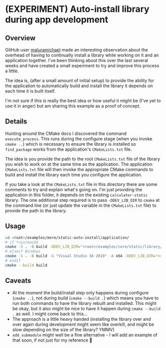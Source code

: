 # (EXPERIMENT) Auto-install library during app development

## Overview

GitHub user [maluramichael](https://github.com/maluramichael) made an interesting observation about the overhead of having to continually install a library while working on it and an application together. I've been thinking about this over the last several weeks and have created a small experiment to try and improve this process a little.

The idea is, (after a small amount of initial setup) to provide the ability for the application to automatically build and install the library it depends on each time it is built itself.

I'm not sure if this is really the best idea or how useful it might be (I've yet to use it in anger) but am sharing this example as a proof of concept.

## Details

Hunting around the CMake docs I discovered the command `execute_process`. This runs during the configure stage (when you invoke `cmake ..`) which is necessary to ensure the library is installed so `find_package` works from the application's `CMakeLists.txt` file.

The idea is you provide the path to the root `CMakeLists.txt` file of the library you wish to work on at the same time as the application. The application `CMakeLists.txt` file will then invoke the appropriate CMake commands to build and install the library each time you configure the application.

If you take a look at the `CMakeLists.txt` file in this directory there are some comments to try and explain what's going on. I'm just providing the application in this folder, it depends on the existing `calculator-static` library. The one additional step required is to pass `-DDEV_LIB_DIR` to `cmake` at the command line (or just update the variable in the `CMakeLists.txt` file) to provide the path to the library.

## Usage

```bash
cd <root>/examples/more/static-auto-install/application/
# if *nix/macOS
cmake -S . -B build -DDEV_LIB_DIR="<root>/examples/core/static/library/"
# elseif Windows
cmake -S . -B build -G "Visual Studio 16 2019" -A x64 -DDEV_LIB_DIR="<root>/examples/core/static/library/" # or whatever VS version you have
# endif
cmake --build build
```

## Caveats

* At the moment the build/install step only happens during configure (`cmake ..`), not during build (`cmake --build .`) which means you have to run both commands to have the library rebuilt and installed. This might be okay, but it also might be nice to have it happen during `cmake --build .` as well. I might come back to this...
* The approach is a little heavy handed (installing the library over and over again during development might seem like overkill, and might be slow depending on the size of the library? YMMV)
* `add_submodule` might well be a fine alternative - I will add an example of that soon, if not just for my reference 🙂
